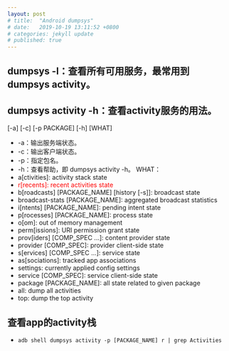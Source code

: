 ```yaml
---
layout: post
# title:  "Android dumpsys"
# date:   2019-10-19 13:11:52 +0800
# categories: jekyll update
# published: true
---
```


## dumpsys -l：查看所有可用服务，最常用到 dumpsys activity。
## dumpsys activity -h：查看activity服务的用法。
[-a] [-c] [-p PACKAGE] [-h] [WHAT]
- -a：输出服务端状态。
- -c：输出客户端状态。
- -p：指定包名。
- -h：查看帮助，即 dumpsys activity -h。
WHAT：
- a[ctivities]: activity stack state
- <font color=red>r[recents]: recent activities state</font>
- b[roadcasts] [PACKAGE_NAME] [history [-s]]: broadcast state
- broadcast-stats [PACKAGE_NAME]: aggregated broadcast statistics
- i[ntents] [PACKAGE_NAME]: pending intent state
- p[rocesses] [PACKAGE_NAME]: process state
- o[om]: out of memory management
- perm[issions]: URI permission grant state
- prov[iders] [COMP_SPEC ...]: content provider state
- provider [COMP_SPEC]: provider client-side state
- s[ervices] [COMP_SPEC ...]: service state
- as[sociations]: tracked app associations
- settings: currently applied config settings
- service [COMP_SPEC]: service client-side state
- package [PACKAGE_NAME]: all state related to given package
- all: dump all activities
- top: dump the top activity
## 查看app的activity栈
- `adb shell dumpsys activity -p [PACKAGE_NAME] r | grep Activities`